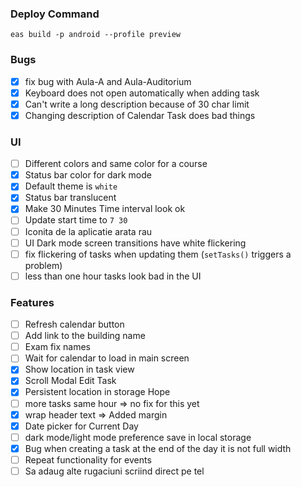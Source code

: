 ### Deploy Command 
`eas build -p android --profile preview`

### Bugs

- [X] fix bug with Aula-A and Aula-Auditorium
- [X] Keyboard does not open automatically when adding task
- [X] Can't write a long description because of 30 char limit
- [X] Changing description of Calendar Task does bad things

### UI

- [ ] Different colors and same color for a course
- [X] Status bar color for dark mode
- [X] Default theme is `white`
- [X] Status bar translucent
- [X] Make 30 Minutes Time interval look ok
- [ ] Update start time to `7 30`
- [ ] Iconita de la aplicatie arata rau
- [ ] UI Dark mode screen transitions have white flickering
- [ ] fix flickering of tasks when updating them (`setTasks()` triggers a problem)
- [ ] less than one hour tasks look bad in the UI

### Features
- [ ] Refresh calendar button
- [ ] Add link to the building name
- [ ] Exam fix names
- [ ] Wait for calendar to load in main screen
- [X] Show location in task view
- [X] Scroll Modal Edit Task
- [X] Persistent location in storage Hope
- [ ] more tasks same hour => no fix for this yet
- [X] wrap header text => Added margin
- [X] Date picker for Current Day
- [ ] dark mode/light mode preference save in local storage
- [X] Bug when creating a task at the end of the day it is not full width
- [ ] Repeat functionality for events
- [ ] Sa adaug alte rugaciuni scriind direct pe tel
